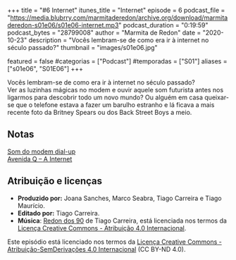+++
title = "#6 Internet"
itunes_title = "Internet"
episode = 6
podcast_file = "https://media.blubrry.com/marmitaderedon/archive.org/download/marmitaderedon-s01e06/s01e06-internet.mp3"
podcast_duration = "0:19:59"
podcast_bytes = "28799008"
author = "Marmita de Redon"
date = "2020-10-23"
description = "Vocês lembram-se de como era ir à internet no século passado?"
thumbnail = "images/s01e06.jpg"

featured = false
#categorias = ["Podcast"]
#temporadas = ["S01"]
aliases = ["s01e06", "S01E06"]
+++

Vocês lembram-se de como era ir à internet no século passado?  
Ver as luzinhas mágicas no modem e ouvir aquele som futurista 
antes nos ligarmos para descobrir todo um novo mundo?
Ou alguém em casa queixar-se que o telefone estava a fazer um barulho estranho 
e lá ficava a mais recente foto da Britney Spears ou dos Back Street Boys a meio.


## Notas  

[Som do modem dial-up](https://www.youtube.com/watch?v=vvr9AMWEU-c)  
[Avenida Q – A Internet](https://www.youtube.com/watch?v=q3ohKnC47tg)




## Atribuição e licenças
- **Produzido por:** Joana Sanches, Marco Seabra, Tiago Carreira e Tiago Maurício.
- **Editado por:** Tiago Carreira.
- **Música**: [Redon dos 90](https://archive.org/details/redon90) de Tiago Carreira, está licenciada nos termos da [Licença Creative Commons - Atribuição 4.0 Internacional](http://creativecommons.org/licenses/by/4.0/).

Este episódio está licenciado nos termos da [Licença Creative Commons - Atribuição-SemDerivações 4.0 Internacional](https://creativecommons.org/licenses/by-nd/4.0/) (CC BY-ND 4.0).

